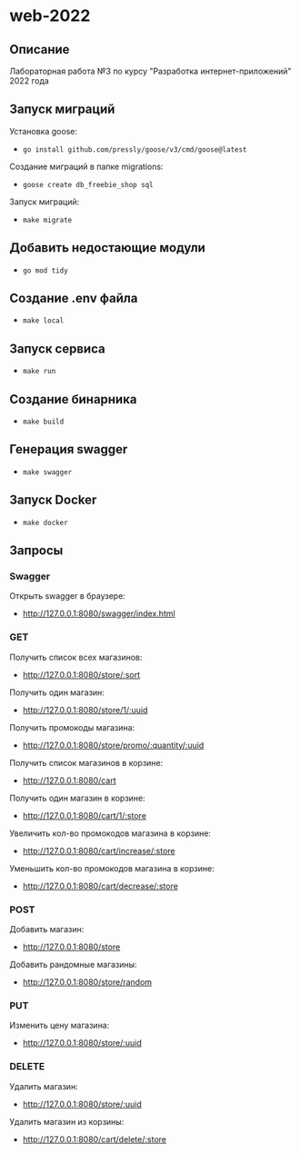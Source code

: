# web-2022

## Описание
Лабораторная работа №3 по курсу "Разработка интернет-приложений" 2022 года

## Запуск миграций
Установка goose:
- `go install github.com/pressly/goose/v3/cmd/goose@latest`

Создание миграций в папке migrations:
- `goose create db_freebie_shop sql`

Запуск миграций:
- `make migrate`

## Добавить недостающие модули
- `go mod tidy`

## Создание .env файла
- `make local`

## Запуск сервиса
- `make run`

## Создание бинарника
- `make build`

## Генерация swagger
- `make swagger`

## Запуск Docker
- `make docker`

## Запросы
### Swagger
Открыть swagger в браузере:
- http://127.0.0.1:8080/swagger/index.html

### GET
Получить список всех магазинов:
- http://127.0.0.1:8080/store/:sort

Получить один магазин:
- http://127.0.0.1:8080/store/1/:uuid

Получить промокоды магазина:
- http://127.0.0.1:8080/store/promo/:quantity/:uuid

Получить список магазинов в корзине:
- http://127.0.0.1:8080/cart

Получить один магазин в корзине:
- http://127.0.0.1:8080/cart/1/:store

Увеличить кол-во промокодов магазина в корзине:
- http://127.0.0.1:8080/cart/increase/:store

Уменьшить кол-во промокодов магазина в корзине:
- http://127.0.0.1:8080/cart/decrease/:store

### POST
Добавить магазин:
- http://127.0.0.1:8080/store

Добавить рандомные магазины:
- http://127.0.0.1:8080/store/random

### PUT
Изменить цену магазина:
- http://127.0.0.1:8080/store/:uuid

### DELETE
Удалить магазин:
- http://127.0.0.1:8080/store/:uuid

Удалить магазин из корзины:
- http://127.0.0.1:8080/cart/delete/:store






